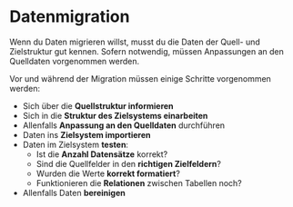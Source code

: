 # Datenmigration

Wenn du Daten migrieren willst, musst du die Daten der Quell- und Zielstruktur gut kennen. Sofern notwendig, müssen Anpassungen an den Quelldaten vorgenommen werden.

Vor und während der Migration müssen einige Schritte vorgenommen werden:

- Sich über die **Quellstruktur informieren**
- Sich in die **Struktur des Zielsystems einarbeiten**
- Allenfalls **Anpassung an den Quelldaten** durchführen
- Daten ins **Zielsystem importieren**
- Daten im Zielsystem **testen**:
  - Ist die **Anzahl Datensätze** korrekt?
  - Sind die Quellfelder in den **richtigen Zielfeldern**?
  - Wurden die Werte **korrekt formatiert**?
  - Funktionieren die **Relationen** zwischen Tabellen noch?
- Allenfalls Daten **bereinigen**

